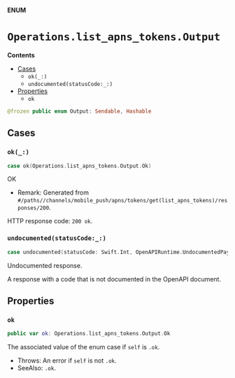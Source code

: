 **ENUM**

# `Operations.list_apns_tokens.Output`

**Contents**

- [Cases](#cases)
  - `ok(_:)`
  - `undocumented(statusCode:_:)`
- [Properties](#properties)
  - `ok`

```swift
@frozen public enum Output: Sendable, Hashable
```

## Cases
### `ok(_:)`

```swift
case ok(Operations.list_apns_tokens.Output.Ok)
```

OK

- Remark: Generated from `#/paths//channels/mobile_push/apns/tokens/get(list_apns_tokens)/responses/200`.

HTTP response code: `200 ok`.

### `undocumented(statusCode:_:)`

```swift
case undocumented(statusCode: Swift.Int, OpenAPIRuntime.UndocumentedPayload)
```

Undocumented response.

A response with a code that is not documented in the OpenAPI document.

## Properties
### `ok`

```swift
public var ok: Operations.list_apns_tokens.Output.Ok
```

The associated value of the enum case if `self` is `.ok`.

- Throws: An error if `self` is not `.ok`.
- SeeAlso: `.ok`.
